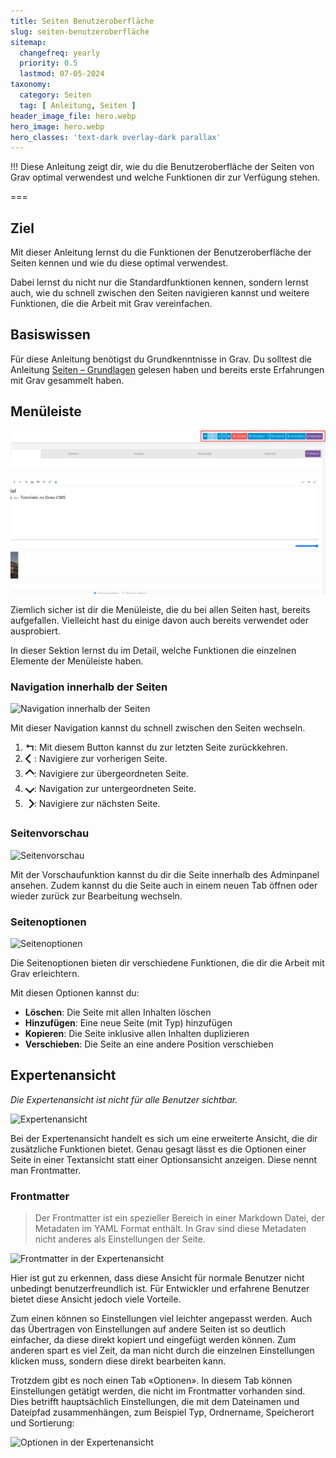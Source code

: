 ```yaml
---
title: Seiten Benutzeroberfläche
slug: seiten-benutzeroberfläche
sitemap:
  changefreq: yearly
  priority: 0.5
  lastmod: 07-05-2024
taxonomy:
  category: Seiten
  tag: [ Anleitung, Seiten ]
header_image_file: hero.webp
hero_image: hero.webp
hero_classes: 'text-dark overlay-dark parallax'
---
```


!!! Diese Anleitung zeigt dir, wie du die Benutzeroberfläche der Seiten von Grav optimal verwendest und welche Funktionen dir zur Verfügung stehen.

===

## Ziel

Mit dieser Anleitung lernst du die Funktionen der Benutzeroberfläche der Seiten kennen und wie du diese optimal verwendest.

Dabei lernst du nicht nur die Standardfunktionen kennen, sondern lernst auch, wie du schnell zwischen den Seiten navigieren kannst und weitere Funktionen, die die Arbeit mit Grav vereinfachen.

## Basiswissen

Für diese Anleitung benötigst du Grundkenntnisse in Grav. Du solltest die Anleitung [Seiten – Grundlagen](/tutorial/grundlagen/seiten) gelesen haben und bereits erste Erfahrungen mit Grav gesammelt haben.

## Menüleiste

![Menüleiste Übersicht](seiten-menu-übersicht.webp?lightbox&resize=600)

Ziemlich sicher ist dir die Menüleiste, die du bei allen Seiten hast, bereits aufgefallen. Vielleicht hast du einige davon auch bereits verwendet oder ausprobiert.

In dieser Sektion lernst du im Detail, welche Funktionen die einzelnen Elemente der Menüleiste haben.

### Navigation innerhalb der Seiten

![Navigation innerhalb der Seiten](seiten-menu-navigation.webp)

Mit dieser Navigation kannst du schnell zwischen den Seiten wechseln.

1. **↰**: Mit diesem Button kannst du zur letzten Seite zurückkehren.
2. **🮤**: Navigiere zur vorherigen Seite.
3. **🮧**: Navigiere zur übergeordneten Seite.
4. **🮦**: Navigation zur untergeordneten Seite.
5. **🮥**: Navigiere zur nächsten Seite.

### Seitenvorschau

![Seitenvorschau](seiten-menu-vorschau.webp)

Mit der Vorschaufunktion kannst du dir die Seite innerhalb des Adminpanel ansehen. Zudem kannst du die Seite auch in einem neuen Tab öffnen oder wieder zurück zur Bearbeitung wechseln.

### Seitenoptionen

![Seitenoptionen](seiten-menu-optionen.webp)

Die Seitenoptionen bieten dir verschiedene Funktionen, die dir die Arbeit mit Grav erleichtern.

Mit diesen Optionen kannst du:

- **Löschen**: Die Seite mit allen Inhalten löschen
- **Hinzufügen**: Eine neue Seite (mit Typ) hinzufügen
- **Kopieren**: Die Seite inklusive allen Inhalten duplizieren
- **Verschieben**: Die Seite an eine andere Position verschieben

## Expertenansicht

_Die Expertenansicht ist nicht für alle Benutzer sichtbar._

![Expertenansicht](seiten-expertenansicht.webp?lightbox&resize=600)

Bei der Expertenansicht handelt es sich um eine erweiterte Ansicht, die dir zusätzliche Funktionen bietet. Genau gesagt lässt es die Optionen einer Seite in einer Textansicht statt einer Optionsansicht anzeigen. Diese nennt man Frontmatter.

### Frontmatter

> Der Frontmatter ist ein spezieller Bereich in einer Markdown Datei, der Metadaten im YAML Format enthält. In Grav sind diese Metadaten nicht anderes als Einstellungen der Seite.

![Frontmatter in der Expertenansicht](seiten-expertenansicht-frontmatter.webp?lightbox&resize=600)

Hier ist gut zu erkennen, dass diese Ansicht für normale Benutzer nicht unbedingt benutzerfreundlich ist. Für Entwickler und erfahrene Benutzer bietet diese Ansicht jedoch viele Vorteile.

Zum einen können so Einstellungen viel leichter angepasst werden. Auch das Übertragen von Einstellungen auf andere Seiten ist so deutlich einfacher, da diese direkt kopiert und eingefügt werden können. Zum anderen spart es viel Zeit, da man nicht durch die einzelnen Einstellungen klicken muss, sondern diese direkt bearbeiten kann.

Trotzdem gibt es noch einen Tab «Optionen». In diesem Tab können Einstellungen getätigt werden, die nicht im Frontmatter vorhanden sind. Dies betrifft hauptsächlich Einstellungen, die mit dem Dateinamen und Dateipfad zusammenhängen, zum Beispiel Typ, Ordnername, Speicherort und Sortierung:

![Optionen in der Expertenansicht](seiten-expertenansicht-optionen.webp?lightbox&resize=600)
